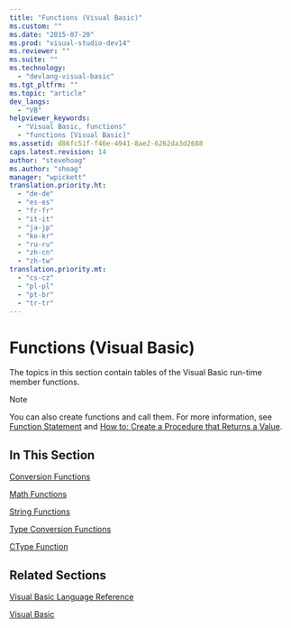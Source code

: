 ```yaml
---
title: "Functions (Visual Basic)"
ms.custom: ""
ms.date: "2015-07-20"
ms.prod: "visual-studio-dev14"
ms.reviewer: ""
ms.suite: ""
ms.technology: 
  - "devlang-visual-basic"
ms.tgt_pltfrm: ""
ms.topic: "article"
dev_langs: 
  - "VB"
helpviewer_keywords: 
  - "Visual Basic, functions"
  - "functions [Visual Basic]"
ms.assetid: d86fc51f-f46e-4941-8ae2-6262da3d2688
caps.latest.revision: 14
author: "stevehoag"
ms.author: "shoag"
manager: "wpickett"
translation.priority.ht: 
  - "de-de"
  - "es-es"
  - "fr-fr"
  - "it-it"
  - "ja-jp"
  - "ko-kr"
  - "ru-ru"
  - "zh-cn"
  - "zh-tw"
translation.priority.mt: 
  - "cs-cz"
  - "pl-pl"
  - "pt-br"
  - "tr-tr"
---
```

# Functions (Visual Basic)
The topics in this section contain tables of the Visual Basic run-time member functions.  
  
> [!NOTE]
>  You can also create functions and call them. For more information, see [Function Statement](../../../visual-basic\language-reference\statements/function-statement.md) and [How to: Create a Procedure that Returns a Value](../../../visual-basic\language-reference\procedures/how-to-create-a-procedure-that-returns-a-value.md).  
  
## In This Section  
 [Conversion Functions](../../../visual-basic\language-reference\functions/conversion-functions.md)  
  
 [Math Functions](../../../visual-basic\language-reference\functions/math-functions.md)  
  
 [String Functions](../../../visual-basic\language-reference\functions/string-functions.md)  
  
 [Type Conversion Functions](../../../visual-basic\language-reference\functions/type-conversion-functions.md)  
  
 [CType Function](../../../visual-basic\language-reference\functions/ctype-function.md)  
  
## Related Sections  
 [Visual Basic Language Reference](../../../visual-basic\language-reference/index.md)  
  
 [Visual Basic](../../../visual-basic/index.md)